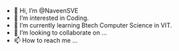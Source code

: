 - 👋 Hi, I’m @NaveenSVE
- 👀 I’m interested in Coding.
- 🌱 I’m currently learning Btech Computer Science in VIT.
- 💞️ I’m looking to collaborate on ...
- 📫 How to reach me ...

<!---
NaveenSVE/NaveenSVE is a ✨ special ✨ repository because its `README.md` (this file) appears on your GitHub profile.
You can click the Preview link to take a look at your changes.
--->
